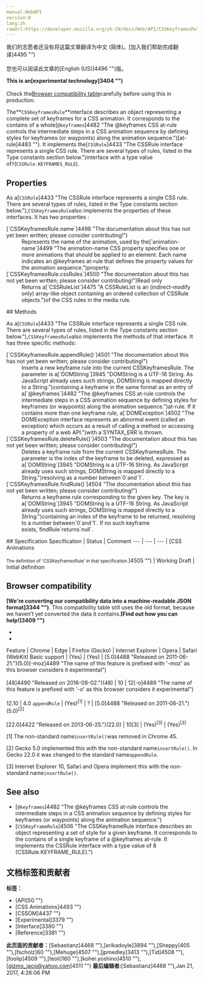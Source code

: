 ```yaml
---
manual:WebAPI
version:0
lang:zh
rawUrl:https://developer.mozilla.org/zh-CN/docs/Web/API/CSSKeyframesRule
---
```




<bdi>我们的志愿者还没有将这篇文章翻译为<bdi>中文 (简体)</bdi>。[加入我们帮助完成翻译]4495 "")<br></br>您也可以阅读此文章的[English (US)]4496 "")版。</bdi>






**This is an[experimental technology]3404 "")**<br></br>Check the[Browser compatibility table](%2587#Browser_compatibility "")carefully before using this in production.





The**`CSSKeyframesRule`**interface describes an object representing a complete set of keyframes for a CSS animation. It corresponds to the contains of a whole[`@keyframes`]4482 "The @keyframes CSS at-rule controls the intermediate steps in a CSS animation sequence by defining styles for keyframes (or waypoints) along the animation sequence.")[at-rule]4483 ""). It implements the[`CSSRule`]4433 "The CSSRule interface represents a single CSS rule. There are several types of rules, listed in the Type constants section below.")interface with a type value of`7`(`CSSRule.KEYFRAMES_RULE`).


## Properties<a name="Properties"></a>


As a[`CSSRule`]4433 "The CSSRule interface represents a single CSS rule. There are several types of rules, listed in the Type constants section below."),`CSSKeyframesRule`also implements the properties of these interfaces. It has two properties :

<dl><dt>[`CSSKeyframesRule.name`]4498 "The documentation about this has not yet been written; please consider contributing!")</dt><dd>Represents the name of the animation, used by the[`animation-name`]4499 "The animation-name CSS property specifies one or more animations that should be applied to an element. Each name indicates an @keyframes at-rule that defines the property values for the animation sequence.")property.</dd><dt>[`CSSKeyframesRule.cssRules`]4500 "The documentation about this has not yet been written; please consider contributing!")Read only</dt><dd>Returns a[`CSSRuleList`]4475 "A CSSRuleList is an (indirect-modify only) array-like object containing an ordered collection of CSSRule objects.")of the CSS rules in the media rule.</dd></dl>
## Methods<a name="Methods"></a>


As a[`CSSRule`]4433 "The CSSRule interface represents a single CSS rule. There are several types of rules, listed in the Type constants section below."),`CSSKeyframesRule`also implements the methods of that interface. It has three specific methods:

<dl><dt>[`CSSKeyframesRule.appendRule()`]4501 "The documentation about this has not yet been written; please consider contributing!")</dt><dd>Inserts a new keyframe rule into the current CSSKeyframesRule. The parameter is a[`DOMString`]3945 "DOMString is a UTF-16 String. As JavaScript already uses such strings, DOMString is mapped directly to a String.")containing a keyframe in the same format as an entry of a[`@keyframes`]4482 "The @keyframes CSS at-rule controls the intermediate steps in a CSS animation sequence by defining styles for keyframes (or waypoints) along the animation sequence.")at-rule. If it contains more than one keyframe rule, a[`DOMException`]4502 "The DOMException interface represents an abnormal event (called an exception) which occurs as a result of calling a method or accessing a property of a web API.")with a`SYNTAX_ERR`is thrown.</dd><dt>[`CSSKeyframesRule.deleteRule()`]4503 "The documentation about this has not yet been written; please consider contributing!")</dt><dd>Deletes a keyframe rule from the current CSSKeyframesRule. The parameter is the index of the keyframe to be deleted, expressed as a[`DOMString`]3945 "DOMString is a UTF-16 String. As JavaScript already uses such strings, DOMString is mapped directly to a String.")resolving as a number between`0`and`1`.</dd><dt>[`CSSKeyframesRule.findRule()`]4504 "The documentation about this has not yet been written; please consider contributing!")</dt><dd>Returns a keyframe rule corresponding to the given key. The key is a[`DOMString`]3945 "DOMString is a UTF-16 String. As JavaScript already uses such strings, DOMString is mapped directly to a String.")containing an index of the keyframe to be returned, resolving to a number between`0`and`1`. If no such keyframe exists,`findRule`returns`null`.</dd></dl>
## Specification<a name="Specification"></a>
Specification | Status | Comment 
 ---  |  ---  |  ---  | 
[CSS Animations<br></br><small>The definition of &#39;CSSKeyframesRule&#39; in that specification.</small>]4505 "") | Working Draft | Initial definition 


## Browser compatibility<a name="Browser_compatibility"></a>


**[We&#39;re converting our compatibility data into a machine-readable JSON format]3344 "")**. This compatibility table still uses the old format, because we haven&#39;t yet converted the data it contains.**[Find out how you can help!]3409 "")**


* 
* 
Feature | Chrome | Edge | Firefox (Gecko) | Internet Explorer | Opera | Safari (WebKit) 
Basic support | (Yes) | (Yes) | [5.0]4488 "Released on 2011-06-21.")(5.0)[-moz]4489 "The name of this feature is prefixed with '-moz' as this browser considers it experimental")<br></br>[48]4490 "Released on 2016-08-02.")(48) | 10 | 12[-o]4489 "The name of this feature is prefixed with '-o' as this browser considers it experimental")<br></br>12.10 | 4.0 
`appendRule` | (Yes)<sup>[1]</sup> | ? | [5.0]4488 "Released on 2011-06-21.")(5.0)<sup>[2]</sup><br></br>[22.0]4422 "Released on 2013-06-25.")(22.0) | 10[3] | (Yes)<sup>[3]</sup> | (Yes)<sup>[3]</sup> 





[1] The non-standard name`insertRule()`was removed in Chrome 45.



[2] Gecko 5.0 implemented this with the non-standard name`insertRule()`. In Gecko 22.0 it was changed to the standard name`appendRule`.



[3] Internet Explorer 10, Safari and Opera implement this with the non-standard name`insertRule()`.


## See also<a name="See_also"></a>

* [`@keyframes`]4482 "The @keyframes CSS at-rule controls the intermediate steps in a CSS animation sequence by defining styles for keyframes (or waypoints) along the animation sequence.")
* [`CSSKeyFrameRule`]4506 "The CSSKeyframeRule interface describes an object representing a set of style for a given keyframe. It corresponds to the contains of a single keyframe of a @keyframes at-rule. It implements the CSSRule interface with a type value of 8 (CSSRule.KEYFRAME_RULE).")



## 文档标签和贡献者
**标签：**
* [API]50 "")
* [CSS Animations]4493 "")
* [CSSOM]4437 "")
* [Experimental]3379 "")
* [Interface]3380 "")
* [Reference]3381 "")

**此页面的贡献者：**[Sebastianz]4468 ""),[erikadoyle]3894 ""),[Sheppy]405 ""),[fscholz]60 ""),[Mehuge]4507 ""),[jpmedley]3413 ""),[Tid]4508 ""),[foolip]4509 ""),[teoli]160 ""),[kohei.yoshino]4510 ""),[gizmo_jaco@yahoo.com]4511 "")
**最后编辑者:**[Sebastianz]4468 ""),<time>Jan 21, 2017, 4:26:06 PM</time>


